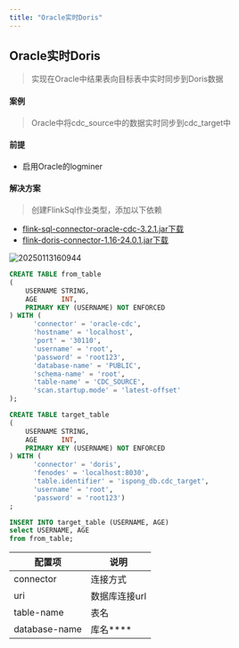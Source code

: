 ```yaml
---
title: "Oracle实时Doris"
---
```


## Oracle实时Doris

> 实现在Oracle中结果表向目标表中实时同步到Doris数据

#### 案例

> Oracle中将cdc_source中的数据实时同步到cdc_target中

#### 前提

- 启用Oracle的logminer

#### 解决方案

> 创建FlinkSql作业类型，添加以下依赖

- [flink-sql-connector-oracle-cdc-3.2.1.jar下载](https://repo1.maven.org/maven2/org/apache/flink/flink-sql-connector-oracle-cdc/3.2.1/flink-sql-connector-oracle-cdc-3.2.1.jar)
- [flink-doris-connector-1.16-24.0.1.jar下载](https://repo1.maven.org/maven2/org/apache/doris/flink-doris-connector-1.16/24.0.1/flink-doris-connector-1.16-24.0.1.jar)

![20250113160944](https://img.isxcode.com/picgo/20250113160944.png)

```sql
CREATE TABLE from_table
(
    USERNAME STRING,
    AGE      INT,
    PRIMARY KEY (USERNAME) NOT ENFORCED
) WITH (
      'connector' = 'oracle-cdc',
      'hostname' = 'localhost',
      'port' = '30110',
      'username' = 'root',
      'password' = 'root123',
      'database-name' = 'PUBLIC',
      'schema-name' = 'root',
      'table-name' = 'CDC_SOURCE',
      'scan.startup.mode' = 'latest-offset'
);

CREATE TABLE target_table
(
    USERNAME STRING,
    AGE      INT,
    PRIMARY KEY (USERNAME) NOT ENFORCED
) WITH (
      'connector' = 'doris',
      'fenodes' = 'localhost:8030',
      'table.identifier' = 'ispong_db.cdc_target',
      'username' = 'root',
      'password' = 'root123')
;

INSERT INTO target_table (USERNAME, AGE)
select USERNAME, AGE
from from_table;
```

| 配置项           | 说明       |
|---------------|----------|
| connector     | 连接方式     |
| uri           | 数据库连接url |
| table-name    | 表名       |
| database-name | 库名****   
